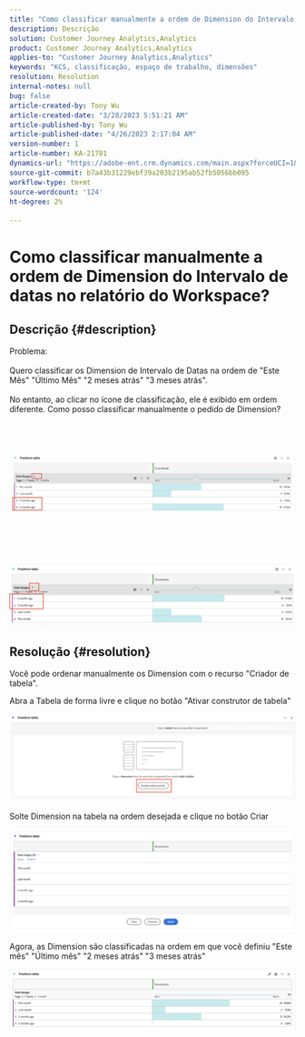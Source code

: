 ```yaml
---
title: "Como classificar manualmente a ordem de Dimension do Intervalo de datas no relatório do Workspace?"
description: Descrição
solution: Customer Journey Analytics,Analytics
product: Customer Journey Analytics,Analytics
applies-to: "Customer Journey Analytics,Analytics"
keywords: "KCS, classificação, espaço de trabalho, dimensões"
resolution: Resolution
internal-notes: null
bug: false
article-created-by: Tony Wu
article-created-date: "3/28/2023 5:51:21 AM"
article-published-by: Tony Wu
article-published-date: "4/26/2023 2:17:04 AM"
version-number: 1
article-number: KA-21781
dynamics-url: "https://adobe-ent.crm.dynamics.com/main.aspx?forceUCI=1&pagetype=entityrecord&etn=knowledgearticle&id=f9282590-2ccd-ed11-b597-6045bd006793"
source-git-commit: b7a43b31229ebf39a203b2195ab52fb5056bb095
workflow-type: tm+mt
source-wordcount: '124'
ht-degree: 2%

---
```


# Como classificar manualmente a ordem de Dimension do Intervalo de datas no relatório do Workspace?

## Descrição {#description}

Problema:
<br> 
<br>Quero classificar os Dimension de Intervalo de Datas na ordem de &quot;Este Mês&quot; &quot;Último Mês&quot; &quot;2 meses atrás&quot; &quot;3 meses atrás&quot;.<br><br>No entanto, ao clicar no ícone de classificação, ele é exibido em ordem diferente. Como posso classificar manualmente o pedido de Dimension?<br><br>
<br> <br><br>![](assets/___cf0914a3-30cd-ed11-b597-6045bd006793___.png)<br><br> <br><br> <br><br>![](assets/___d10914a3-30cd-ed11-b597-6045bd006793___.png)

## Resolução {#resolution}


Você pode ordenar manualmente os Dimension com o recurso &quot;Criador de tabela&quot;.

Abra a Tabela de forma livre e clique no botão &quot;Ativar construtor de tabela&quot;

![](assets/d4eda136-2fcd-ed11-b597-6045bd006793.png)

Solte Dimension na tabela na ordem desejada e clique no botão Criar

![](assets/69497031-30cd-ed11-b597-6045bd006793.png)

Agora, as Dimension são classificadas na ordem em que você definiu &quot;Este mês&quot; &quot;Último mês&quot; &quot;2 meses atrás&quot; &quot;3 meses atrás&quot;

![](assets/efb1744a-30cd-ed11-b597-6045bd006793.png)
